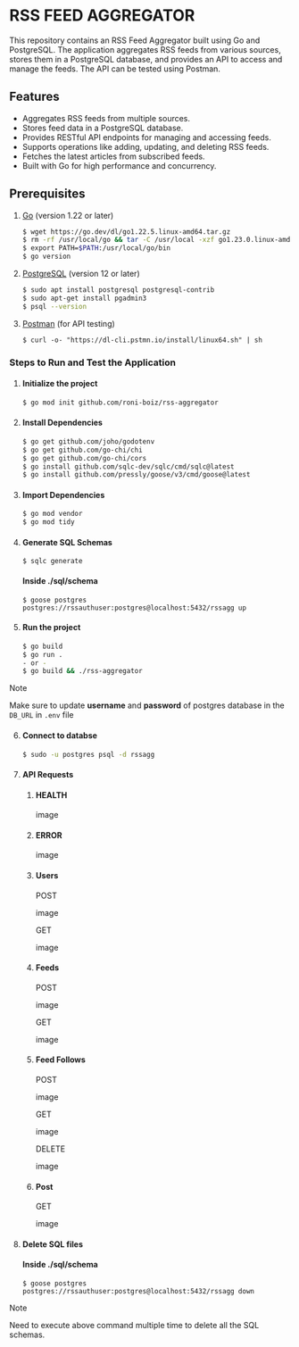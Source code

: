 # RSS FEED AGGREGATOR

This repository contains an RSS Feed Aggregator built using Go and PostgreSQL. The application aggregates RSS feeds from various sources, stores them in a PostgreSQL database, and provides an API to access and manage the feeds. The API can be tested using Postman.

## Features
- Aggregates RSS feeds from multiple sources.
- Stores feed data in a PostgreSQL database.
- Provides RESTful API endpoints for managing and accessing feeds.
- Supports operations like adding, updating, and deleting RSS feeds.
- Fetches the latest articles from subscribed feeds.
- Built with Go for high performance and concurrency.

## Prerequisites

1. [Go](https://go.dev/doc/install) (version 1.22 or later)
    ```bash
    $ wget https://go.dev/dl/go1.22.5.linux-amd64.tar.gz
    $ rm -rf /usr/local/go && tar -C /usr/local -xzf go1.23.0.linux-amd64.tar.gz
    $ export PATH=$PATH:/usr/local/go/bin
    $ go version
    ```

2. [PostgreSQL](https://www.postgresql.org/download/) (version 12 or later)
    ```bash
    $ sudo apt install postgresql postgresql-contrib
    $ sudo apt-get install pgadmin3
    $ psql --version
    ```

3. [Postman](https://www.postman.com/downloads/) (for API testing)
    ```
    $ curl -o- "https://dl-cli.pstmn.io/install/linux64.sh" | sh
    ```

### Steps to Run and Test the Application

1. #### Initialize the project

    ```bash
    $ go mod init github.com/roni-boiz/rss-aggregator
    ```

2. #### Install Dependencies
    ```bash
    $ go get github.com/joho/godotenv
    $ go get github.com/go-chi/chi
    $ go get github.com/go-chi/cors
    $ go install github.com/sqlc-dev/sqlc/cmd/sqlc@latest
    $ go install github.com/pressly/goose/v3/cmd/goose@latest
    ```

3. #### Import Dependencies
    ```bash
    $ go mod vendor
    $ go mod tidy
    ```

4. #### Generate SQL Schemas
    ```
    $ sqlc generate
    ```

    #### Inside ./sql/schema
    
    ```
    $ goose postgres postgres://rssauthuser:postgres@localhost:5432/rssagg up
    ```

5. #### Run the project

    ```bash
    $ go build
    $ go run .
    - or -
    $ go build && ./rss-aggregator
    ```

> [!NOTE]
> Make sure to update **username** and **password** of postgres database in the `DB_URL` in `.env` file

6. #### Connect to databse

    ```bash
    $ sudo -u postgres psql -d rssagg
    ```

7. #### API Requests

    1. #### HEALTH

        image

    2. #### ERROR

        image

    3. #### Users

        POST

        image

        GET

        image


    4. #### Feeds

        POST
        
        image

        GET

        image

    5. #### Feed Follows

        POST

        image
        
        GET

        image

        DELETE

        image

    6. #### Post

        GET 

        image


8. #### Delete SQL files

    #### Inside ./sql/schema
    
    ```
    $ goose postgres postgres://rssauthuser:postgres@localhost:5432/rssagg down
    ```

> [!NOTE]
> Need to execute above command multiple time to delete all the SQL schemas.
